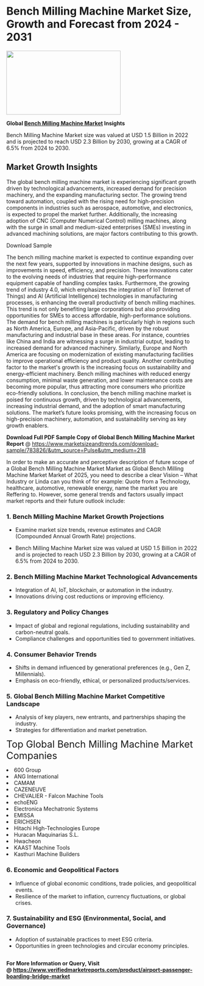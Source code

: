 <H1>Bench Milling Machine Market Size, Growth and Forecast from 2024 - 2031</H1><img class="aligncenter size-medium wp-image-584254" src="https://thirdeyenews.in/wp-content/uploads/2024/09/Global-Market-Research-300x168.jpeg" alt="" width="300" height="168" /><p><strong>Global&nbsp;<a href="https://www.marketsizeandtrends.com/download-sample/783826/&amp;utm_source=Pulse&amp;utm_medium=218">Bench Milling Machine Market</a> Insights</strong></p><p>Bench Milling Machine Market size was valued at USD 1.5 Billion in 2022 and is projected to reach USD 2.3 Billion by 2030, growing at a CAGR of 6.5% from 2024 to 2030.</p><p><h2>Market Growth Insights</h2> <p>The global bench milling machine market is experiencing significant growth driven by technological advancements, increased demand for precision machinery, and the expanding manufacturing sector. The growing trend toward automation, coupled with the rising need for high-precision components in industries such as aerospace, automotive, and electronics, is expected to propel the market further. Additionally, the increasing adoption of CNC (Computer Numerical Control) milling machines, along with the surge in small and medium-sized enterprises (SMEs) investing in advanced machining solutions, are major factors contributing to this growth.</p> <p>Download Sample</p> <p>The bench milling machine market is expected to continue expanding over the next few years, supported by innovations in machine designs, such as improvements in speed, efficiency, and precision. These innovations cater to the evolving needs of industries that require high-performance equipment capable of handling complex tasks. Furthermore, the growing trend of industry 4.0, which emphasizes the integration of IoT (Internet of Things) and AI (Artificial Intelligence) technologies in manufacturing processes, is enhancing the overall productivity of bench milling machines. This trend is not only benefiting large corporations but also providing opportunities for SMEs to access affordable, high-performance solutions. The demand for bench milling machines is particularly high in regions such as North America, Europe, and Asia-Pacific, driven by the robust manufacturing and industrial base in these areas. For instance, countries like China and India are witnessing a surge in industrial output, leading to increased demand for advanced machinery. Similarly, Europe and North America are focusing on modernization of existing manufacturing facilities to improve operational efficiency and product quality. Another contributing factor to the market's growth is the increasing focus on sustainability and energy-efficient machinery. Bench milling machines with reduced energy consumption, minimal waste generation, and lower maintenance costs are becoming more popular, thus attracting more consumers who prioritize eco-friendly solutions. In conclusion, the bench milling machine market is poised for continuous growth, driven by technological advancements, increasing industrial demand, and the adoption of smart manufacturing solutions. The market’s future looks promising, with the increasing focus on high-precision machinery, automation, and sustainability serving as key growth enablers. <p></p><p><span class=""><strong>Download Full PDF Sample Copy of Global Bench Milling Machine Market Report</strong> @ <a href="https://www.marketsizeandtrends.com/download-sample/783826/&amp;utm_source=Pulse&amp;utm_medium=218" target="_blank">https://www.marketsizeandtrends.com/download-sample/783826/&amp;utm_source=Pulse&amp;utm_medium=218</a></span></p><p>In order to make an accurate and perceptive description of future scope of a Global&nbsp;Bench Milling Machine Market Market as Global&nbsp;Bench Milling Machine Market Market of 2025, you need to describe a clear Vision &ndash; What Industry or Linda can you think of for example: Quote from a Technology, healthcare, automotive, renewable energy, name the market you are Reffering to. However, some general trends and factors usually impact market reports and their future outlook include:</p><h3>1.&nbsp;<strong>Bench Milling Machine Market Growth Projections</strong></h3><ul><li>Examine market size trends, revenue estimates and CAGR (Compounded Annual Growth Rate) projections.</li><li><p>Bench Milling Machine Market size was valued at USD 1.5 Billion in 2022 and is projected to reach USD 2.3 Billion by 2030, growing at a CAGR of 6.5% from 2024 to 2030.</p></li></ul><h3>2.&nbsp;<strong>Bench Milling Machine Market Technological Advancements</strong></h3><ul><li>Integration of AI, IoT, blockchain, or automation in the industry.</li><li>Innovations driving cost reductions or improving efficiency.</li></ul><h3>3.&nbsp;<strong>Regulatory and Policy Changes</strong></h3><ul><li>Impact of global and regional regulations, including sustainability and carbon-neutral goals.</li><li>Compliance challenges and opportunities tied to government initiatives.</li></ul><h3>4.&nbsp;<strong>Consumer Behavior Trends</strong></h3><ul><li>Shifts in demand influenced by generational preferences (e.g., Gen Z, Millennials).</li><li>Emphasis on eco-friendly, ethical, or personalized products/services.</li></ul><h3>5.&nbsp;<strong>Global Bench Milling Machine Market Competitive Landscape</strong></h3><ul><li>Analysis of key players, new entrants, and partnerships shaping the industry.</li><li>Strategies for differentiation and market penetration.</li></ul><p data-pm-slice="1 1 []"><span style="color: inherit; font-family: inherit; font-size: 25px;">Top Global Bench Milling Machine Market Companies</span></p><div class="" data-test-id=""><p><li>600 Group</li><li> ANG International</li><li> CAMAM</li><li> CAZENEUVE</li><li> CHEVALIER - Falcon Machine Tools</li><li> echoENG</li><li> Electronica Mechatronic Systems</li><li> EMISSA</li><li> ERICHSEN</li><li> Hitachi High-Technologies Europe</li><li> Huracan Maquinarias S.L.</li><li> Hwacheon</li><li> KAAST Machine Tools</li><li> Kasthuri Machine Builders</li></p></div><h3>6.&nbsp;<strong>Economic and Geopolitical Factors</strong></h3><ul><li>Influence of global economic conditions, trade policies, and geopolitical events.</li><li>Resilience of the market to inflation, currency fluctuations, or global crises.</li></ul><h3>7.&nbsp;<strong>Sustainability and ESG (Environmental, Social, and Governance)</strong></h3><ul><li>Adoption of sustainable practices to meet ESG criteria.</li><li>Opportunities in green technologies and circular economy principles.</li></ul><h2><strong style="font-size: 14px;">For More Information or Query, Visit @&nbsp;</strong><a style="background-color: #ffffff; font-size: 14px;" href="https://www.marketsizeandtrends.com/report/bench-milling-machine-market/" target="_blank">https://www.verifiedmarketreports.com/product/airport-passenger-boarding-bridge-market</a></h2>
